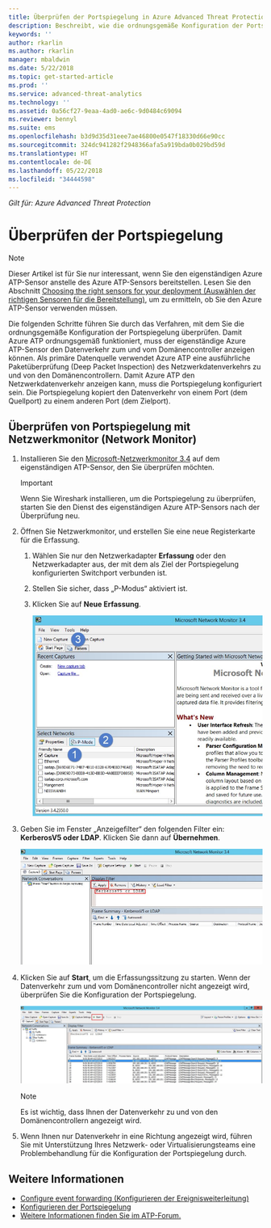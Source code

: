 ```yaml
---
title: Überprüfen der Portspiegelung in Azure Advanced Threat Protection | Microsoft-Dokumentation
description: Beschreibt, wie die ordnungsgemäße Konfiguration der Portspiegelung in Azure ATP überprüft wird.
keywords: ''
author: rkarlin
ms.author: rkarlin
manager: mbaldwin
ms.date: 5/22/2018
ms.topic: get-started-article
ms.prod: ''
ms.service: advanced-threat-analytics
ms.technology: ''
ms.assetid: 0a56cf27-9eaa-4ad0-ae6c-9d0484c69094
ms.reviewer: bennyl
ms.suite: ems
ms.openlocfilehash: b3d9d35d31eee7ae46800e0547f18330d66e90cc
ms.sourcegitcommit: 324dc941282f2948366afa5a919bda0b029bd59d
ms.translationtype: HT
ms.contentlocale: de-DE
ms.lasthandoff: 05/22/2018
ms.locfileid: "34444598"
---
```

*Gilt für: Azure Advanced Threat Protection*



# <a name="validate-port-mirroring"></a>Überprüfen der Portspiegelung
> [!NOTE] 
> Dieser Artikel ist für Sie nur interessant, wenn Sie den eigenständigen Azure ATP-Sensor anstelle des Azure ATP-Sensors bereitstellen. Lesen Sie den Abschnitt [Choosing the right sensors for your deployment (Auswählen der richtigen Sensoren für die Bereitstellung)](atp-capacity-planning.md#choosing-the-right-sensor-type-for-your-deployment), um zu ermitteln, ob Sie den Azure ATP-Sensor verwenden müssen.
 
Die folgenden Schritte führen Sie durch das Verfahren, mit dem Sie die ordnungsgemäße Konfiguration der Portspiegelung überprüfen. Damit Azure ATP ordnungsgemäß funktioniert, muss der eigenständige Azure ATP-Sensor den Datenverkehr zum und vom Domänencontroller anzeigen können. Als primäre Datenquelle verwendet Azure ATP eine ausführliche Paketüberprüfung (Deep Packet Inspection) des Netzwerkdatenverkehrs zu und von den Domänencontrollern. Damit Azure ATP den Netzwerkdatenverkehr anzeigen kann, muss die Portspiegelung konfiguriert sein. Die Portspiegelung kopiert den Datenverkehr von einem Port (dem Quellport) zu einem anderen Port (dem Zielport).

## <a name="validate-port-mirroring-using-net-mon"></a>Überprüfen von Portspiegelung mit Netzwerkmonitor (Network Monitor)
1.  Installieren Sie den [Microsoft-Netzwerkmonitor 3.4](http://www.microsoft.com/download/details.aspx?id=4865) auf dem eigenständigen ATP-Sensor, den Sie überprüfen möchten.

    > [!IMPORTANT]
    > Wenn Sie Wireshark installieren, um die Portspiegelung zu überprüfen, starten Sie den Dienst des eigenständigen Azure ATP-Sensors nach der Überprüfung neu.

2.  Öffnen Sie Netzwerkmonitor, und erstellen Sie eine neue Registerkarte für die Erfassung.

    1.  Wählen Sie nur den Netzwerkadapter **Erfassung** oder den Netzwerkadapter aus, der mit dem als Ziel der Portspiegelung konfigurierten Switchport verbunden ist.

    2.  Stellen Sie sicher, dass „P-Modus“ aktiviert ist.

    3.  Klicken Sie auf **Neue Erfassung**.

        ![Abbildung des Erstellens einer neuen Registerkarte für die Erfassung](media/atp-port-mirroring-capture.png)

3.  Geben Sie im Fenster „Anzeigefilter“ den folgenden Filter ein: **KerberosV5 oder LDAP**. Klicken Sie dann auf **Übernehmen**.

    ![Abbildung des Filters „KerberosV5 oder LDAP“](media/atp-port-mirroring-filter-settings.png)

4.  Klicken Sie auf **Start**, um die Erfassungssitzung zu starten. Wenn der Datenverkehr zum und vom Domänencontroller nicht angezeigt wird, überprüfen Sie die Konfiguration der Portspiegelung.

    ![Abbildung Starten der Erfassungssitzung](media/atp-port-mirroring-capture-traffic.png)

    > [!NOTE]
    > Es ist wichtig, dass Ihnen der Datenverkehr zu und von den Domänencontrollern angezeigt wird.
    

5.  Wenn Ihnen nur Datenverkehr in eine Richtung angezeigt wird, führen Sie mit Unterstützung Ihres Netzwerk- oder Virtualisierungsteams eine Problembehandlung für die Konfiguration der Portspiegelung durch.

## <a name="see-also"></a>Weitere Informationen

- [Configure event forwarding (Konfigurieren der Ereignisweiterleitung)](configure-event-forwarding.md)
- [Konfigurieren der Portspiegelung](configure-port-mirroring.md)
- [Weitere Informationen finden Sie im ATP-Forum.](https://aka.ms/azureatpcommunity)

